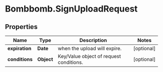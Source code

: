 # Bombbomb.SignUploadRequest

## Properties
Name | Type | Description | Notes
------------ | ------------- | ------------- | -------------
**expiration** | **Date** | when the upload will expire. | [optional] 
**conditions** | **Object** | Key/Value object of request conditions. | [optional] 


